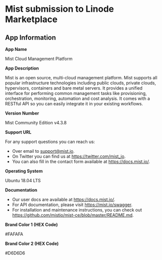 # Mist submission to Linode Marketplace

## App Information

**App Name**

Mist Cloud Management Platform


**App Description**  

Mist is an open source, multi-cloud management platform. Mist supports all popular infrastructure technologies including public clouds, private clouds, hypervisors, containers and bare metal servers. It provides a unified interface for performing common management tasks like provisioning, orchestration, monitoring, automation and cost analysis. It comes with a RESTful API so you can easily integrate it in your existing workflows.


**Version Number**

Mist Community Edition v4.3.8


**Support URL**  

For any support questions you can reach us:

* Over email to support@mist.io.
* On Twitter you can find us at https://twitter.com/mist_io.
* You can also fill in the contact form available at https://docs.mist.io/.


**Operating System**  

Ubuntu 18.04 LTS


**Documentation**  

* Our user docs are available at https://docs.mist.io/.
* For API documentation, please visit https://mist.io/swagger.
* For installation and maintenance instructions, you can check out https://github.com/mistio/mist-ce/blob/master/README.md.


**Brand Color 1 (HEX Code)**  

#FAFAFA


**Brand Color 2 (HEX Code)**

#D6D6D6
